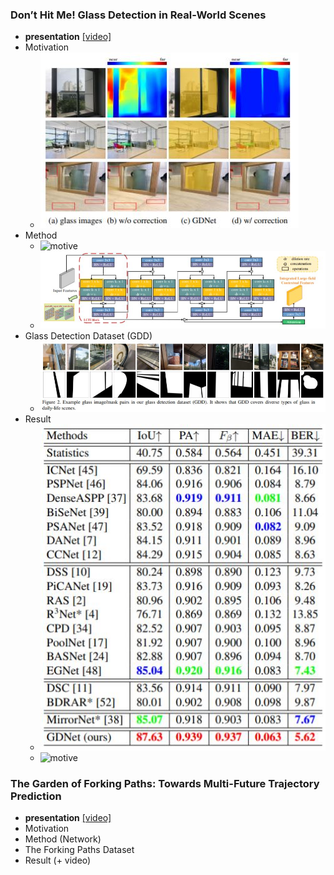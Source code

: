 ### Don’t Hit Me! Glass Detection in Real-World Scenes
- **presentation** [[video]](http://cvpr20.com/event/dont-hit-me-glass-detection-in-real-world-scenes2nd-time/)
- Motivation
    - ![motive](./img/Don't_Hit_Me_motive.PNG)
- Method
    - ![motive](./img/Don't_Hit_Me_Network.PNG)
    - ![motive](./img/Don't_Hit_Me_LCFI_module.PNG)
- Glass Detection Dataset (GDD)
    - ![motive](./img/Don't_Hit_Me_Dataset.PNG)
- Result
    - ![motive](./img/Don't_Hit_Me_result.PNG)
    - ![motive](./img/Don't_Hit_Me_motive_image.PNG)

### The Garden of Forking Paths: Towards Multi-Future Trajectory Prediction
- **presentation** [[video]](http://cvpr20.com/event/the-garden-of-forking-paths-towards-multi-future-trajectory-prediction/)
- Motivation
- Method (Network)
- The Forking Paths Dataset
- Result (+ video)


